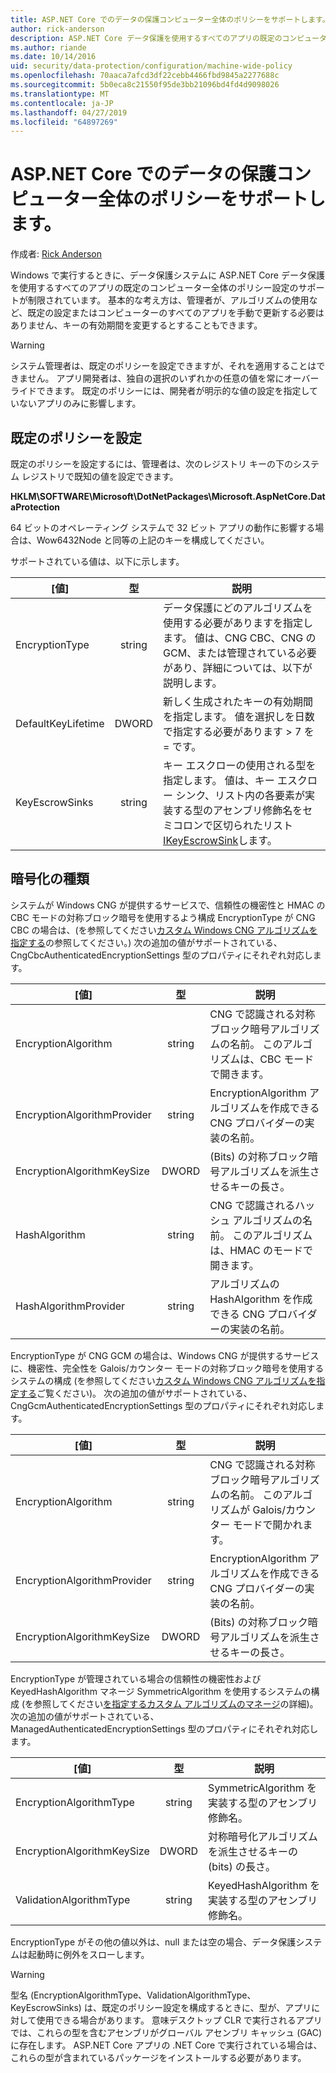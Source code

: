 ```yaml
---
title: ASP.NET Core でのデータの保護コンピューター全体のポリシーをサポートします。
author: rick-anderson
description: ASP.NET Core データ保護を使用するすべてのアプリの既定のコンピューター全体のポリシー設定のサポートについて説明します。
ms.author: riande
ms.date: 10/14/2016
uid: security/data-protection/configuration/machine-wide-policy
ms.openlocfilehash: 70aaca7afcd3df22cebb4466fbd9845a2277688c
ms.sourcegitcommit: 5b0eca8c21550f95de3bb21096bd4fd4d9098026
ms.translationtype: MT
ms.contentlocale: ja-JP
ms.lasthandoff: 04/27/2019
ms.locfileid: "64897269"
---
```

# <a name="data-protection-machine-wide-policy-support-in-aspnet-core"></a>ASP.NET Core でのデータの保護コンピューター全体のポリシーをサポートします。

作成者: [Rick Anderson](https://twitter.com/RickAndMSFT)

Windows で実行するときに、データ保護システムに ASP.NET Core データ保護を使用するすべてのアプリの既定のコンピューター全体のポリシー設定のサポートが制限されています。 基本的な考え方は、管理者が、アルゴリズムの使用など、既定の設定またはコンピューターのすべてのアプリを手動で更新する必要はありません、キーの有効期間を変更するとすることもできます。

> [!WARNING]
> システム管理者は、既定のポリシーを設定できますが、それを適用することはできません。 アプリ開発者は、独自の選択のいずれかの任意の値を常にオーバーライドできます。 既定のポリシーには、開発者が明示的な値の設定を指定していないアプリのみに影響します。

## <a name="setting-default-policy"></a>既定のポリシーを設定

既定のポリシーを設定するには、管理者は、次のレジストリ キーの下のシステム レジストリで既知の値を設定できます。

**HKLM\SOFTWARE\Microsoft\DotNetPackages\Microsoft.AspNetCore.DataProtection**

64 ビットのオペレーティング システムで 32 ビット アプリの動作に影響する場合は、Wow6432Node と同等の上記のキーを構成してください。

サポートされている値は、以下に示します。

| [値]              | 型   | 説明 |
| ------------------ | :----: | ----------- |
| EncryptionType     | string | データ保護にどのアルゴリズムを使用する必要がありますを指定します。 値は、CNG CBC、CNG の GCM、または管理されている必要があり、詳細については、以下が説明します。 |
| DefaultKeyLifetime | DWORD  | 新しく生成されたキーの有効期間を指定します。 値を選択しを日数で指定する必要があります > 7 を = です。 |
| KeyEscrowSinks     | string | キー エスクローの使用される型を指定します。 値は、キー エスクロー シンク、リスト内の各要素が実装する型のアセンブリ修飾名をセミコロンで区切られたリスト[IKeyEscrowSink](/dotnet/api/microsoft.aspnetcore.dataprotection.keymanagement.ikeyescrowsink)します。 |

## <a name="encryption-types"></a>暗号化の種類

システムが Windows CNG が提供するサービスで、信頼性の機密性と HMAC の CBC モードの対称ブロック暗号を使用するよう構成 EncryptionType が CNG CBC の場合は、(を参照してください[カスタム Windows CNG アルゴリズムを指定する](xref:security/data-protection/configuration/overview#specifying-custom-windows-cng-algorithms)の参照してください。) 次の追加の値がサポートされている、CngCbcAuthenticatedEncryptionSettings 型のプロパティにそれぞれ対応します。

| [値]                       | 型   | 説明 |
| --------------------------- | :----: | ----------- |
| EncryptionAlgorithm         | string | CNG で認識される対称ブロック暗号アルゴリズムの名前。 このアルゴリズムは、CBC モードで開きます。 |
| EncryptionAlgorithmProvider | string | EncryptionAlgorithm アルゴリズムを作成できる CNG プロバイダーの実装の名前。 |
| EncryptionAlgorithmKeySize  | DWORD  | (Bits) の対称ブロック暗号アルゴリズムを派生させるキーの長さ。 |
| HashAlgorithm               | string | CNG で認識されるハッシュ アルゴリズムの名前。 このアルゴリズムは、HMAC のモードで開きます。 |
| HashAlgorithmProvider       | string | アルゴリズムの HashAlgorithm を作成できる CNG プロバイダーの実装の名前。 |

EncryptionType が CNG GCM の場合は、Windows CNG が提供するサービスに、機密性、完全性を Galois/カウンター モードの対称ブロック暗号を使用するシステムの構成 (を参照してください[カスタム Windows CNG アルゴリズムを指定する](xref:security/data-protection/configuration/overview#specifying-custom-windows-cng-algorithms)ご覧ください)。 次の追加の値がサポートされている、CngGcmAuthenticatedEncryptionSettings 型のプロパティにそれぞれ対応します。

| [値]                       | 型   | 説明 |
| --------------------------- | :----: | ----------- |
| EncryptionAlgorithm         | string | CNG で認識される対称ブロック暗号アルゴリズムの名前。 このアルゴリズムが Galois/カウンター モードで開かれます。 |
| EncryptionAlgorithmProvider | string | EncryptionAlgorithm アルゴリズムを作成できる CNG プロバイダーの実装の名前。 |
| EncryptionAlgorithmKeySize  | DWORD  | (Bits) の対称ブロック暗号アルゴリズムを派生させるキーの長さ。 |

EncryptionType が管理されている場合の信頼性の機密性および KeyedHashAlgorithm マネージ SymmetricAlgorithm を使用するシステムの構成 (を参照してください[を指定するカスタム アルゴリズムのマネージ](xref:security/data-protection/configuration/overview#specifying-custom-managed-algorithms)の詳細)。 次の追加の値がサポートされている、ManagedAuthenticatedEncryptionSettings 型のプロパティにそれぞれ対応します。

| [値]                      | 型   | 説明 |
| -------------------------- | :----: | ----------- |
| EncryptionAlgorithmType    | string | SymmetricAlgorithm を実装する型のアセンブリ修飾名。 |
| EncryptionAlgorithmKeySize | DWORD  | 対称暗号化アルゴリズムを派生させるキーの (bits) の長さ。 |
| ValidationAlgorithmType    | string | KeyedHashAlgorithm を実装する型のアセンブリ修飾名。 |

EncryptionType がその他の値以外は、null または空の場合、データ保護システムは起動時に例外をスローします。

> [!WARNING]
> 型名 (EncryptionAlgorithmType、ValidationAlgorithmType、KeyEscrowSinks) は、既定のポリシー設定を構成するときに、型が、アプリに対して使用できる場合があります。 意味デスクトップ CLR で実行されるアプリでは、これらの型を含むアセンブリがグローバル アセンブリ キャッシュ (GAC) に存在します。 ASP.NET Core アプリの .NET Core で実行されている場合は、これらの型が含まれているパッケージをインストールする必要があります。
